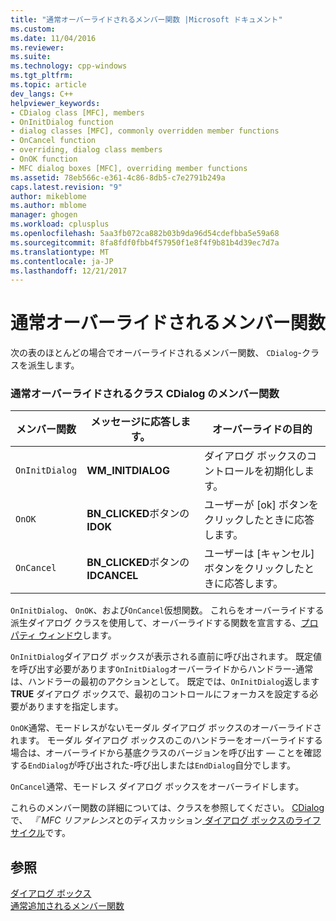 ```yaml
---
title: "通常オーバーライドされるメンバー関数 |Microsoft ドキュメント"
ms.custom: 
ms.date: 11/04/2016
ms.reviewer: 
ms.suite: 
ms.technology: cpp-windows
ms.tgt_pltfrm: 
ms.topic: article
dev_langs: C++
helpviewer_keywords:
- CDialog class [MFC], members
- OnInitDialog function
- dialog classes [MFC], commonly overridden member functions
- OnCancel function
- overriding, dialog class members
- OnOK function
- MFC dialog boxes [MFC], overriding member functions
ms.assetid: 78eb566c-e361-4c86-8db5-c7e2791b249a
caps.latest.revision: "9"
author: mikeblome
ms.author: mblome
manager: ghogen
ms.workload: cplusplus
ms.openlocfilehash: 5aa3fb072ca882b03b9da96d54cdefbba5e59a68
ms.sourcegitcommit: 8fa8fdf0fbb4f57950f1e8f4f9b81b4d39ec7d7a
ms.translationtype: MT
ms.contentlocale: ja-JP
ms.lasthandoff: 12/21/2017
---
```

# <a name="commonly-overridden-member-functions"></a>通常オーバーライドされるメンバー関数
次の表のほとんどの場合でオーバーライドされるメンバー関数、 `CDialog`-クラスを派生します。  
  
### <a name="commonly-overridden-member-functions-of-class-cdialog"></a>通常オーバーライドされるクラス CDialog のメンバー関数  
  
|メンバー関数|メッセージに応答します。|オーバーライドの目的|  
|---------------------|----------------------------|-----------------------------|  
|`OnInitDialog`|**WM_INITDIALOG**|ダイアログ ボックスのコントロールを初期化します。|  
|`OnOK`|**BN_CLICKED**ボタンの**IDOK**|ユーザーが [ok] ボタンをクリックしたときに応答します。|  
|`OnCancel`|**BN_CLICKED**ボタンの**IDCANCEL**|ユーザーは [キャンセル] ボタンをクリックしたときに応答します。|  
  
 `OnInitDialog`、 `OnOK`、および`OnCancel`仮想関数。 これらをオーバーライドする派生ダイアログ クラスを使用して、オーバーライドする関数を宣言する、[プロパティ ウィンドウ](/visualstudio/ide/reference/properties-window)します。  
  
 `OnInitDialog`ダイアログ ボックスが表示される直前に呼び出されます。 既定値を呼び出す必要があります`OnInitDialog`オーバーライドからハンドラー-通常は、ハンドラーの最初のアクションとして。 既定では、`OnInitDialog`返します**TRUE**  ダイアログ ボックスで、最初のコントロールにフォーカスを設定する必要がありますを指定します。  
  
 `OnOK`通常、モードレスがないモーダル ダイアログ ボックスのオーバーライドされます。 モーダル ダイアログ ボックスのこのハンドラーをオーバーライドする場合は、オーバーライドから基底クラスのバージョンを呼び出す — ことを確認する`EndDialog`が呼び出された-呼び出しまたは`EndDialog`自分でします。  
  
 `OnCancel`通常、モードレス ダイアログ ボックスをオーバーライドします。  
  
 これらのメンバー関数の詳細については、クラスを参照してください。 [CDialog](../mfc/reference/cdialog-class.md)で、 *『 MFC リファレンス*とのディスカッション[ ダイアログ ボックスのライフ サイクル](../mfc/life-cycle-of-a-dialog-box.md)です。  
  
## <a name="see-also"></a>参照  
 [ダイアログ ボックス](../mfc/dialog-boxes.md)   
 [通常追加されるメンバー関数](../mfc/commonly-added-member-functions.md)
